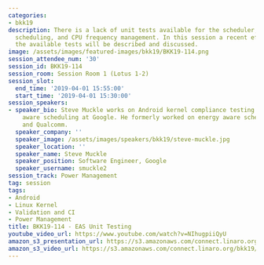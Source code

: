 ```yaml
---
categories:
- bkk19
description: There is a lack of unit tests available for the scheduler, energy aware
  scheduling, and CPU frequency management. In this session a recent effort to expand
  the available tests will be described and discussed.
image: /assets/images/featured-images/bkk19/BKK19-114.png
session_attendee_num: '30'
session_id: BKK19-114
session_room: Session Room 1 (Lotus 1-2)
session_slot:
  end_time: '2019-04-01 15:55:00'
  start_time: '2019-04-01 15:30:00'
session_speakers:
- speaker_bio: Steve Muckle works on Android kernel compliance testing and energy
    aware scheduling at Google. He formerly worked on energy aware scheduling at Linaro
    and Qualcomm.
  speaker_company: ''
  speaker_image: /assets/images/speakers/bkk19/steve-muckle.jpg
  speaker_location: ''
  speaker_name: Steve Muckle
  speaker_position: Software Engineer, Google
  speaker_username: smuckle2
session_track: Power Management
tag: session
tags:
- Android
- Linux Kernel
- Validation and CI
- Power Management
title: BKK19-114 - EAS Unit Testing
youtube_video_url: https://www.youtube.com/watch?v=NIhugpiiQyU
amazon_s3_presentation_url: https://s3.amazonaws.com/connect.linaro.org/bkk19/presentations/bkk19-114.pdf
amazon_s3_video_url: https://s3.amazonaws.com/connect.linaro.org/bkk19/videos/bkk19-114.mp4
---
```

